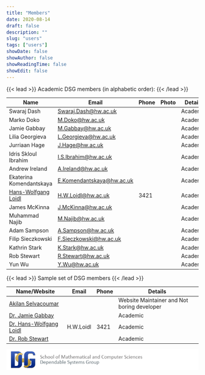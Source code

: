 ```yaml
---
title: "Members"
date: 2020-08-14
draft: false
description: ""
slug: "users"
tags: ["users"]
showDate: false
showAuthor: false
showReadingTime: false
showEdit: false
---
```


{{< lead >}}
Academic DSG members (in alphabetic order):
{{< /lead >}}

| Name                                                                   | Email                     | Phone | Photo | Details                                   |
| ---------------------------------------------------------------------- | -                         | -     | ----- | ----------------------------------------- |
| Swaraj Dash                                                            | Swaraj.Dash@hw.ac.uk      |       |       | Academic                                  |
| Marko Doko                                                             | M.Doko@hw.ac.uk           |       |       | Academic                                  |
| Jamie Gabbay                                                           | M.Gabbay@hw.ac.uk         |       |       | Academic                                  |
| Lilia Georgieva                                                        | L.Georgieva@hw.ac.uk      |       |       | Academic                                  |
| Jurriaan Hage                                                          | J.Hage@hw.ac.uk           |       |       | Academic                                  |
| Idris Skloul Ibrahim                                                   | I.S.Ibrahim@hw.ac.uk      |       |       | Academic                                  |
| Andrew Ireland                                                         | A.Ireland@hw.ac.uk        |       |       | Academic                                  |
| Ekaterina Komendantskaya                                               | E.Komendantskaya@hw.ac.uk |       |       | Academic                                  |
| [Hans-Wolfgang Loidl](http://www.macs.hw.ac.uk/~hwloidl)               | H.W.Loidl@hw.ac.uk        | 3421  |  <!-- <img style="float: right; height:5rem" src="HLoidl_200x200.png"> --> | Academic                                  |
| James McKinna                                                          | J.McKinna@hw.ac.uk        |       |       | Academic                                  |
| Muhammad Najib                                                         | M.Najib@hw.ac.uk          |       |       | Academic                                  |
| Adam Sampson                                                           | A.Sampson@hw.ac.uk        |       |       | Academic                                  |
| Filip Sieczkowski                                                      | F.Sieczkowski@hw.ac.uk    |       |       | Academic                                  |
| Kathrin Stark                                                          | K.Stark@hw.ac.uk          |       |       | Academic                                  |
| Rob Stewart                                                            | R.Stewart@hw.ac.uk        |       |       | Academic                                  |
| Yun Wu                                                                 | Y.Wu@hw.ac.uk             |       |       | Academic                                  |

{{< lead >}}
Sample set of DSG members
{{< /lead >}}

| Name/Website                                                           | Email                     | Phone   | Details |
| ---------------------------------------------------------------------- |-|-| ------------------------------------------ |
| [Akilan Selvacoumar](https://akilan.io)                                | | | Website Maintainer and Not boring developer|
| [Dr. Jamie Gabbay](http://www.gabbay.org.uk/)                          | | | Academic                                   |
| [Dr. Hans-Wolfgang Loidl](http://www.macs.hw.ac.uk/~hwloidl)           | H.W.Loidl | 3421| Academic                                   |
| [Dr. Rob Stewart](http://www.macs.hw.ac.uk/~rs46)                      | | | Academic                                   |


![DSG Logo](header_dsg.png) 

<!-- **Congo user?** To add your site to this list, [submit a pull request](https://github.com/jpanther/congo/blob/dev/exampleSite/content/users.md). -->
